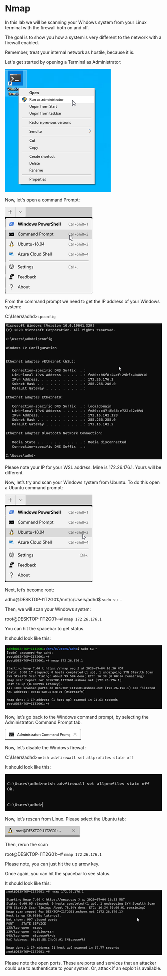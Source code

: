 
# Nmap

In this lab we will be scanning your Windows system from your Linux terminal with the firewall both on and off. 

The goal is to show you how a system is very different to the network with a firewall enabled. 

Remember, treat your internal network as hostile, because it is.

Let's get started by opening a Terminal as Administrator:

![](attachments\Clipboard_2020-06-12-10-36-44.png)

Now, let's open a command Prompt:

![](attachments\Clipboard_2020-06-16-09-53-18.png)

From the command prompt we need to get the IP address of your Windows system:



C:\Users\adhd>`ipconfig`

![](attachments\Clipboard_2020-07-07-15-24-29.png)

Please note your IP for your WSL address.  Mine is 172.26.176.1.  Yours will be different.


Now, let’s try and scan your Windows system from Ubuntu.  To do this open a Ubuntu command prompt:

![](attachments\Clipboard_2020-06-17-08-32-51.png)

Next, let’s become root:

adhd@DESKTOP-I1T2G01:/mnt/c/Users/adhd$ `sudo su -`

Then, we will scan your Windows system:

root@DESKTOP-I1T2G01:~# `nmap 172.26.176.1`

You can hit the spacebar to get status.

It should look like this:

![](attachments\Clipboard_2020-07-07-15-30-16.png)

Now, let’s go back to the Windows command prompt, by selecting the Administrator: Command Prompt tab.

![](attachments\Clipboard_2020-07-07-15-31-07.png)

Now, let’s disable the Windows firewall:

C:\Users\adhd>`netsh advfirewall set allprofiles state off`

It should look like this:

![](attachments\Clipboard_2020-07-07-15-32-12.png)

Now, let’s rescan from Linux.  Please select the Ubuntu tab:

![](attachments\Clipboard_2020-07-07-15-32-44.png)

Then, rerun the scan

root@DESKTOP-I1T2G01:~# `nmap 172.26.176.1`

Please note, you can just hit the up arrow key.

Once again, you can hit the spacebar to see status.

It should look like this:


![](attachments\Clipboard_2020-07-07-15-34-15.png)

Please note the open ports. These are ports and services that an attacker could use to authenticate to your system.  Or, attack if an exploit is available. 





